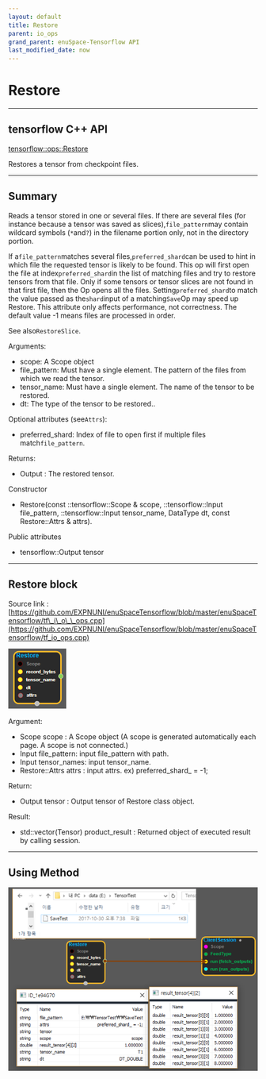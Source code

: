 ```yaml
--- 
layout: default 
title: Restore 
parent: io_ops 
grand_parent: enuSpace-Tensorflow API 
last_modified_date: now 
--- 
```


# Restore

---

## tensorflow C++ API

[tensorflow::ops::Restore](https://www.tensorflow.org/api_docs/cc/class/tensorflow/ops/restore)

Restores a tensor from checkpoint files.

---

## Summary

Reads a tensor stored in one or several files. If there are several files \(for instance because a tensor was saved as slices\),`file_pattern`may contain wildcard symbols \(`*`and`?`\) in the filename portion only, not in the directory portion.

If a`file_pattern`matches several files,`preferred_shard`can be used to hint in which file the requested tensor is likely to be found. This op will first open the file at index`preferred_shard`in the list of matching files and try to restore tensors from that file. Only if some tensors or tensor slices are not found in that first file, then the Op opens all the files. Setting`preferred_shard`to match the value passed as the`shard`input of a matching`Save`Op may speed up Restore. This attribute only affects performance, not correctness. The default value -1 means files are processed in order.

See also`RestoreSlice`.

Arguments:

* scope: A Scope object
* file\_pattern: Must have a single element. The pattern of the files from which we read the tensor.
* tensor\_name: Must have a single element. The name of the tensor to be restored.
* dt: The type of the tensor to be restored..

Optional attributes \(see`Attrs`\):

* preferred\_shard: Index of file to open first if multiple files match`file_pattern`.

Returns:

* Output : The restored tensor.

Constructor

* Restore\(const ::tensorflow::Scope & scope, ::tensorflow::Input file\_pattern, ::tensorflow::Input tensor\_name, DataType dt, const Restore::Attrs & attrs\).

Public attributes

* tensorflow::Output tensor 

---

## Restore block

Source link : [https://github.com/EXPNUNI/enuSpaceTensorflow/blob/master/enuSpaceTensorflow/tf\_i\_o\_\_ops.cpp](https://github.com/EXPNUNI/enuSpaceTensorflow/blob/master/enuSpaceTensorflow/tf_io_ops.cpp)

![](./assets/io_Restore_Symbol.png)

Argument:

* Scope scope : A Scope object \(A scope is generated automatically each page. A scope is not connected.\)
* Input file\_pattern: input file\_pattern with path.
* Input tensor\_names: input tensor\_name.
* Restore::Attrs attrs : input attrs. ex\) preferred\_shard\_ = -1;

Return:

* Output  tensor : Output  tensor of Restore class object.  

Result:

* std::vector\(Tensor\) product\_result : Returned object of executed result by calling session.

---

## Using Method

![](./assets/io_Restore_Method.png)

